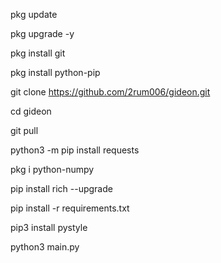 pkg update

pkg upgrade -y

pkg install git

pkg install python-pip

git clone https://github.com/2rum006/gideon.git

cd gideon

git pull

python3 -m pip install requests

pkg i python-numpy

pip install rich --upgrade

pip install -r requirements.txt

pip3 install pystyle

python3 main.py
